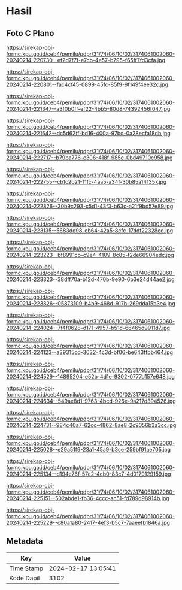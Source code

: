 # Hasil

## Foto C Plano

https://sirekap-obj-formc.kpu.go.id/ceb4/pemilu/pdpr/31/74/06/10/02/3174061002060-20240214-220730--ef2d7f7f-e7cb-4e57-b795-f65ff7fd3cfa.jpg

https://sirekap-obj-formc.kpu.go.id/ceb4/pemilu/pdpr/31/74/06/10/02/3174061002060-20240214-220801--fac4cf45-0899-45fc-85f9-9f149f4ee32c.jpg

https://sirekap-obj-formc.kpu.go.id/ceb4/pemilu/pdpr/31/74/06/10/02/3174061002060-20240214-221347--a3f0b0ff-ef22-4bb5-80d8-74392456f047.jpg

https://sirekap-obj-formc.kpu.go.id/ceb4/pemilu/pdpr/31/74/06/10/02/3174061002060-20240214-221642--dc5d62ff-bd16-400a-97bd-0a28ecfa18db.jpg

https://sirekap-obj-formc.kpu.go.id/ceb4/pemilu/pdpr/31/74/06/10/02/3174061002060-20240214-222717--b79ba776-c306-418f-985e-0bd49710c958.jpg

https://sirekap-obj-formc.kpu.go.id/ceb4/pemilu/pdpr/31/74/06/10/02/3174061002060-20240214-222755--cb1c2b21-11fc-4aa5-a34f-30b85a141357.jpg

https://sirekap-obj-formc.kpu.go.id/ceb4/pemilu/pdpr/31/74/06/10/02/3174061002060-20240214-222826--30b9c293-c5d1-43f3-b63c-a21f9bd57e89.jpg

https://sirekap-obj-formc.kpu.go.id/ceb4/pemilu/pdpr/31/74/06/10/02/3174061002060-20240214-223135--5683dd98-eb64-42a5-8cfc-17ddf22328ed.jpg

https://sirekap-obj-formc.kpu.go.id/ceb4/pemilu/pdpr/31/74/06/10/02/3174061002060-20240214-223223--bf8991cb-c9e4-4109-8c85-f2de66904edc.jpg

https://sirekap-obj-formc.kpu.go.id/ceb4/pemilu/pdpr/31/74/06/10/02/3174061002060-20240214-223323--38dff70a-b12d-470b-9e90-6b3e24d44ae2.jpg

https://sirekap-obj-formc.kpu.go.id/ceb4/pemilu/pdpr/31/74/06/10/02/3174061002060-20240214-223826--05873109-b4b9-468d-917b-269dda15b3e4.jpg

https://sirekap-obj-formc.kpu.go.id/ceb4/pemilu/pdpr/31/74/06/10/02/3174061002060-20240214-224024--7f4f0628-d171-4957-b51d-66465d9911d7.jpg

https://sirekap-obj-formc.kpu.go.id/ceb4/pemilu/pdpr/31/74/06/10/02/3174061002060-20240214-224123--a39315cd-3032-4c3d-bf06-be643ffbb464.jpg

https://sirekap-obj-formc.kpu.go.id/ceb4/pemilu/pdpr/31/74/06/10/02/3174061002060-20240214-224529--14895204-e52b-4d1e-9302-0777d157e648.jpg

https://sirekap-obj-formc.kpu.go.id/ceb4/pemilu/pdpr/31/74/06/10/02/3174061002060-20240214-224634--549ae8d1-9763-4bcd-926e-9a217d394526.jpg

https://sirekap-obj-formc.kpu.go.id/ceb4/pemilu/pdpr/31/74/06/10/02/3174061002060-20240214-224731--984c40a7-62cc-4862-8ae8-2c9056b3a3cc.jpg

https://sirekap-obj-formc.kpu.go.id/ceb4/pemilu/pdpr/31/74/06/10/02/3174061002060-20240214-225028--e29a51f9-23a1-45a9-b3ce-259bf91ae705.jpg

https://sirekap-obj-formc.kpu.go.id/ceb4/pemilu/pdpr/31/74/06/10/02/3174061002060-20240214-225134--d194e76f-57e2-4cb0-83c7-4d0179129159.jpg

https://sirekap-obj-formc.kpu.go.id/ceb4/pemilu/pdpr/31/74/06/10/02/3174061002060-20240214-225151--502abde1-fb36-4ccc-ac51-fd789d98914b.jpg

https://sirekap-obj-formc.kpu.go.id/ceb4/pemilu/pdpr/31/74/06/10/02/3174061002060-20240214-225229--c80a1a80-2417-4ef3-b5c7-7aaeefb1846a.jpg


## Metadata

| Key        | Value               |
| ---------- | ------------------- |
| Time Stamp | 2024-02-17 13:05:41 |
| Kode Dapil | 3102                |




